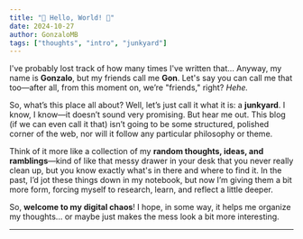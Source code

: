 ```yaml
---
title: "👾 Hello, World! 👾"
date: 2024-10-27
author: GonzaloMB
tags: ["thoughts", "intro", "junkyard"]
---
```


I've probably lost track of how many times I've written that... Anyway, my name is **Gonzalo**, but my friends call me **Gon**. Let's say you can call me that too—after all, from this moment on, we’re "friends," right? _Hehe._

So, what’s this place all about? Well, let’s just call it what it is: a **junkyard**. I know, I know—it doesn’t sound very promising. But hear me out. This blog (if we can even call it that) isn’t going to be some structured, polished corner of the web, nor will it follow any particular philosophy or theme.

Think of it more like a collection of my **random thoughts, ideas, and ramblings**—kind of like that messy drawer in your desk that you never really clean up, but you know exactly what's in there and where to find it. In the past, I’d jot these things down in my notebook, but now I’m giving them a bit more form, forcing myself to research, learn, and reflect a little deeper.

So, **welcome to my digital chaos**! I hope, in some way, it helps me organize my thoughts... or maybe just makes the mess look a bit more interesting.

---
